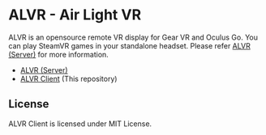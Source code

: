 # ALVR - Air Light VR

ALVR is an opensource remote VR display for Gear VR and Oculus Go. You can play SteamVR games in your standalone headset. Please refer [ALVR (Server)](https://github.com/polygraphene/ALVR) for more information.

- [ALVR (Server)](https://github.com/polygraphene/ALVR)
- [ALVR Client](https://github.com/polygraphene/ALVRClient) \(This repository\)

## License
ALVR Client is licensed under MIT License.
